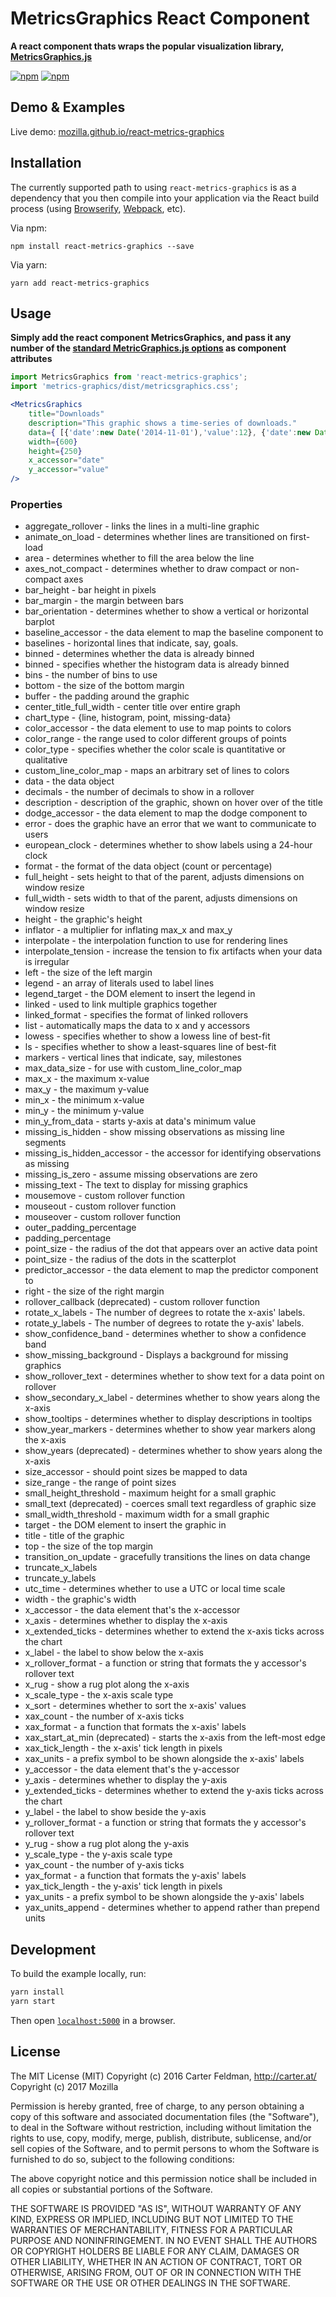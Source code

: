 # MetricsGraphics React Component

__A react component thats wraps the popular visualization library, [MetricsGraphics.js](https://github.com/mozilla/metrics-graphics)__

[![npm](https://img.shields.io/npm/l/react-metrics-graphics.svg?maxAge=2592000&rt=4)](https://github.com/mozilla/react-metrics-graphics)
[![npm](https://img.shields.io/npm/v/react-metrics-graphics.svg?maxAge=2592000&rt=4)](https://www.npmjs.com/package/react-metrics-graphics)

## Demo & Examples

Live demo: [mozilla.github.io/react-metrics-graphics](http://mozilla.github.io/react-metrics-graphics/)


## Installation

The currently supported path to using `react-metrics-graphics` is as a dependency that you then compile into your application
via the React build process (using [Browserify](http://browserify.org), [Webpack](http://webpack.github.io/), etc).

Via npm:
```
npm install react-metrics-graphics --save
```

Via yarn:
```
yarn add react-metrics-graphics
```

## Usage

__Simply add the react component MetricsGraphics, and pass it any number of the [standard MetricGraphics.js options](https://github.com/mozilla/metrics-graphics/wiki/List-of-Options/80e9459ecb80f001ccbaec5cc58e7ca37a8851cc) as component attributes__

```jsx
import MetricsGraphics from 'react-metrics-graphics';
import 'metrics-graphics/dist/metricsgraphics.css';

<MetricsGraphics
	title="Downloads"
	description="This graphic shows a time-series of downloads."
	data={ [{'date':new Date('2014-11-01'),'value':12}, {'date':new Date('2014-11-02'),'value':18}] }
	width={600}
	height={250}
	x_accessor="date"
	y_accessor="value"
/>
```

### Properties

* aggregate_rollover - links the lines in a multi-line graphic
* animate_on_load - determines whether lines are transitioned on first-load
* area - determines whether to fill the area below the line
* axes_not_compact - determines whether to draw compact or non-compact axes
* bar_height - bar height in pixels
* bar_margin - the margin between bars
* bar_orientation - determines whether to show a vertical or horizontal barplot
* baseline_accessor - the data element to map the baseline component to
* baselines - horizontal lines that indicate, say, goals.
* binned - determines whether the data is already binned
* binned - specifies whether the histogram data is already binned
* bins - the number of bins to use
* bottom - the size of the bottom margin
* buffer - the padding around the graphic
* center_title_full_width - center title over entire graph
* chart_type - {line, histogram, point, missing-data}
* color_accessor - the data element to use to map points to colors
* color_range - the range used to color different groups of points
* color_type - specifies whether the color scale is quantitative or qualitative
* custom_line_color_map - maps an arbitrary set of lines to colors
* data - the data object
* decimals - the number of decimals to show in a rollover
* description - description of the graphic, shown on hover over of the title
* dodge_accessor - the data element to map the dodge component to
* error - does the graphic have an error that we want to communicate to users
* european_clock - determines whether to show labels using a 24-hour clock
* format - the format of the data object (count or percentage)
* full_height - sets height to that of the parent, adjusts dimensions on window resize
* full_width - sets width to that of the parent, adjusts dimensions on window resize
* height - the graphic's height
* inflator - a multiplier for inflating max_x and max_y
* interpolate - the interpolation function to use for rendering lines
* interpolate_tension - increase the tension to fix artifacts when your data is irregular
* left - the size of the left margin
* legend - an array of literals used to label lines
* legend_target - the DOM element to insert the legend in
* linked - used to link multiple graphics together
* linked_format - specifies the format of linked rollovers
* list - automatically maps the data to x and y accessors
* lowess - specifies whether to show a lowess line of best-fit
* ls - specifies whether to show a least-squares line of best-fit
* markers - vertical lines that indicate, say, milestones
* max_data_size - for use with custom_line_color_map
* max_x - the maximum x-value
* max_y - the maximum y-value
* min_x - the minimum x-value
* min_y - the minimum y-value
* min_y_from_data - starts y-axis at data's minimum value
* missing_is_hidden - show missing observations as missing line segments
* missing_is_hidden_accessor - the accessor for identifying observations as missing
* missing_is_zero - assume missing observations are zero
* missing_text - The text to display for missing graphics
* mousemove - custom rollover function
* mouseout - custom rollover function
* mouseover - custom rollover function
* outer_padding_percentage
* padding_percentage
* point_size - the radius of the dot that appears over an active data point
* point_size - the radius of the dots in the scatterplot
* predictor_accessor - the data element to map the predictor component to
* right - the size of the right margin
* rollover_callback (deprecated) - custom rollover function
* rotate_x_labels - The number of degrees to rotate the x-axis' labels.
* rotate_y_labels - The number of degrees to rotate the y-axis' labels.
* show_confidence_band - determines whether to show a confidence band
* show_missing_background - Displays a background for missing graphics
* show_rollover_text - determines whether to show text for a data point on rollover
* show_secondary_x_label - determines whether to show years along the x-axis
* show_tooltips - determines whether to display descriptions in tooltips
* show_year_markers - determines whether to show year markers along the x-axis
* show_years (deprecated) - determines whether to show years along the x-axis
* size_accessor - should point sizes be mapped to data
* size_range - the range of point sizes
* small_height_threshold - maximum height for a small graphic
* small_text (deprecated) - coerces small text regardless of graphic size
* small_width_threshold - maximum width for a small graphic
* target - the DOM element to insert the graphic in
* title - title of the graphic
* top - the size of the top margin
* transition_on_update - gracefully transitions the lines on data change
* truncate_x_labels
* truncate_y_labels
* utc_time - determines whether to use a UTC or local time scale
* width - the graphic's width
* x_accessor - the data element that's the x-accessor
* x_axis - determines whether to display the x-axis
* x_extended_ticks - determines whether to extend the x-axis ticks across the chart
* x_label - the label to show below the x-axis
* x_rollover_format - a function or string that formats the y accessor's rollover text
* x_rug - show a rug plot along the x-axis
* x_scale_type - the x-axis scale type
* x_sort - determines whether to sort the x-axis' values
* xax_count - the number of x-axis ticks
* xax_format - a function that formats the x-axis' labels
* xax_start_at_min (deprecated) - starts the x-axis from the left-most edge
* xax_tick_length - the x-axis' tick length in pixels
* xax_units - a prefix symbol to be shown alongside the x-axis' labels
* y_accessor - the data element that's the y-accessor
* y_axis - determines whether to display the y-axis
* y_extended_ticks - determines whether to extend the y-axis ticks across the chart
* y_label - the label to show beside the y-axis
* y_rollover_format - a function or string that formats the y accessor's rollover text
* y_rug - show a rug plot along the y-axis
* y_scale_type - the y-axis scale type
* yax_count - the number of y-axis ticks
* yax_format - a function that formats the y-axis' labels
* yax_tick_length - the y-axis' tick length in pixels
* yax_units - a prefix symbol to be shown alongside the y-axis' labels
* yax_units_append - determines whether to append rather than prepend units

## Development

To build the example locally, run:

```bash
yarn install
yarn start
```

Then open [`localhost:5000`](http://localhost:5000) in a browser.

## License

The MIT License (MIT)
Copyright (c) 2016 Carter Feldman, http://carter.at/
Copyright (c) 2017 Mozilla

Permission is hereby granted, free of charge, to any person obtaining a copy of this software and associated documentation files (the "Software"), to deal in the Software without restriction, including without limitation the rights to use, copy, modify, merge, publish, distribute, sublicense, and/or sell copies of the Software, and to permit persons to whom the Software is furnished to do so, subject to the following conditions:

The above copyright notice and this permission notice shall be included in all copies or substantial portions of the Software.

THE SOFTWARE IS PROVIDED "AS IS", WITHOUT WARRANTY OF ANY KIND, EXPRESS OR IMPLIED, INCLUDING BUT NOT LIMITED TO THE WARRANTIES OF MERCHANTABILITY, FITNESS FOR A PARTICULAR PURPOSE AND NONINFRINGEMENT. IN NO EVENT SHALL THE AUTHORS OR COPYRIGHT HOLDERS BE LIABLE FOR ANY CLAIM, DAMAGES OR OTHER LIABILITY, WHETHER IN AN ACTION OF CONTRACT, TORT OR OTHERWISE, ARISING FROM, OUT OF OR IN CONNECTION WITH THE SOFTWARE OR THE USE OR OTHER DEALINGS IN THE SOFTWARE.
